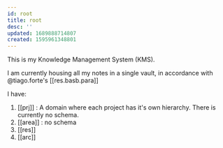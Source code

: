 ```yaml
---
id: root
title: root
desc: ''
updated: 1689888714807
created: 1595961348801
---
```


This is my Knowledge Management System (KMS).

I am currently housing all my notes in a single vault, in accordance with @tiago.forte's [[res.basb.para]]

I have:

1. [[prj]] : A domain where each project has it's own hierarchy.  There is currently no schema.
1. [[area]] : no schema
1. [[res]]
1. [[arc]]
